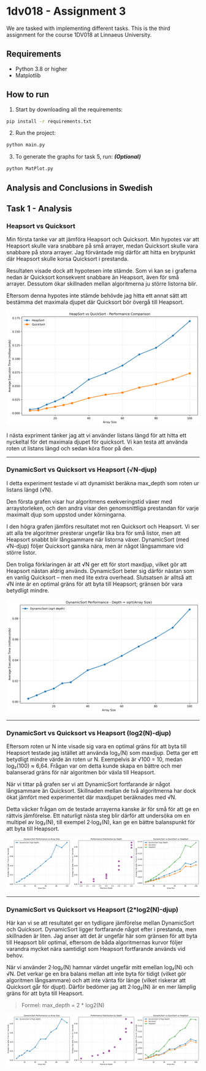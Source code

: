 # 1dv018 - Assignment 3

We are tasked with implementing different tasks. This is the third assignment for the course 1DV018 at Linnaeus University.

## Requirements

- Python 3.8 or higher
- Matplotlib

## How to run

1. Start by downloading all the requirements:

```bash
pip install -r requirements.txt
```

2. Run the project:

```bash
python main.py
```

3. To generate the graphs for task 5, run: ***(Optional)***

```bash
python MatPlot.py
```

## Analysis and Conclusions in Swedish

## Task 1 - Analysis

### Heapsort vs Quicksort

Min första tanke var att jämföra Heapsort och Quicksort. Min hypotes var att Heapsort skulle vara snabbare på små arrayer, medan Quicksort skulle vara snabbare på stora arrayer. Jag förväntade mig därför att hitta en brytpunkt där Heapsort skulle korsa Quicksort i prestanda.

Resultaten visade dock att hypotesen inte stämde. Som vi kan se i graferna nedan är Quicksort konsekvent snabbare än Heapsort, även för små arrayer. Dessutom ökar skillnaden mellan algoritmerna ju större listorna blir.

Eftersom denna hypotes inte stämde behövde jag hitta ett annat sätt att bestämma det maximala djupet där Quicksort bör övergå till Heapsort.

![Heap vs Quick](./graphs/heapsort_vs_quicksort_small_arrays.png)

I nästa expriment tänker jag att vi använder listans längd för att hitta ett nyckeltal för det maximala djupet för quicksort. Vi kan testa att använda roten ut listans längd och sedan köra floor på den.

---

### DynamicSort vs Quicksort vs Heapsort (√N-djup)

I detta experiment testade vi att dynamiskt beräkna max_depth som roten ur listans längd (√N).

Den första grafen visar hur algoritmens exekveringstid växer med arraystorleken, och den andra visar den genomsnittliga prestandan för varje maximalt djup som uppstod under körningarna.

I den högra grafen jämförs resultatet mot ren Quicksort och Heapsort. Vi ser att alla tre algoritmer presterar ungefär lika bra för små listor, men att Heapsort snabbt blir långsammare när listorna växer. DynamicSort (med √N-djup) följer Quicksort ganska nära, men är något långsammare vid större listor.

Den troliga förklaringen är att √N ger ett för stort maxdjup, vilket gör att Heapsort nästan aldrig används. DynamicSort beter sig därför nästan som en vanlig Quicksort – men med lite extra overhead. Slutsatsen är alltså att √N inte är en optimal gräns för att byta till Heapsort; gränsen bör vara betydligt mindre.

![DynamicSort vs Quicksort vs Heapsort (√N-djup)](./graphs/dynamicsort_sqrt_depth.png)

---

### DynamicSort vs Quicksort vs Heapsort (log2(N)-djup)

Eftersom roten ur N inte visade sig vara en optimal gräns för att byta till Heapsort testade jag istället att använda log₂(N) som maxdjup. Detta ger ett betydligt mindre värde än roten ur N. Exempelvis är √100 = 10, medan log₂(100) ≈ 6,64. Frågan var om detta kunde skapa en bättre och mer balanserad gräns för när algoritmen bör växla till Heapsort.

När vi tittar på grafen ser vi att DynamicSort fortfarande är något långsammare än Quicksort. Skillnaden mellan de två algoritmerna har dock ökat jämfört med experimentet där maxdjupet beräknades med √N.

Detta väcker frågan om de testade arrayerna kanske är för små för att ge en rättvis jämförelse. Ett naturligt nästa steg blir därför att undersöka om en multipel av log₂(N), till exempel 2·log₂(N), kan ge en bättre balanspunkt för att byta till Heapsort.

![DynamicSort vs Quicksort vs Heapsort (log2(N)-djup)](./graphs/dynamicsort_log2_depth.png)

---

### DynamicSort vs Quicksort vs Heapsort (2*log2(N)-djup)

Här kan vi se att resultatet ger en tydligare jämförelse mellan DynamicSort och Quicksort. DynamicSort ligger fortfarande något efter i prestanda, men skillnaden är liten. Jag anser att det är ungefär här som gränsen för att byta till Heapsort blir optimal, eftersom de båda algoritmernas kurvor följer varandra mycket nära samtidigt som Heapsort fortfarande används vid behov.

När vi använder 2·log₂(N) hamnar värdet ungefär mitt emellan log₂(N) och √N. Det verkar ge en bra balans mellan att inte byta för tidigt (vilket gör algoritmen långsammare) och att inte vänta för länge (vilket riskerar att Quicksort går för djupt). Därför bedömer jag att 2·log₂(N) är en mer lämplig gräns för att byta till Heapsort.

> Formel: max_depth = 2 * log2(N)

![DynamicSort vs Quicksort vs Heapsort (2*log2(N)-djup)](./graphs/dynamicsort_2log2_depth.png)
